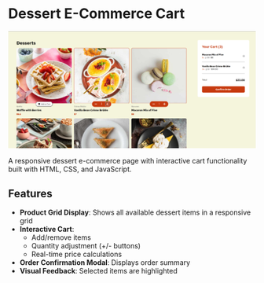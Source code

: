 # Dessert E-Commerce Cart

![Project Screenshot](./assets/images/Screenshot.png)

A responsive dessert e-commerce page with interactive cart functionality built with HTML, CSS, and JavaScript.

## Features

- **Product Grid Display**: Shows all available dessert items in a responsive grid
- **Interactive Cart**:
  - Add/remove items
  - Quantity adjustment (+/- buttons)
  - Real-time price calculations
- **Order Confirmation Modal**: Displays order summary
- **Visual Feedback**: Selected items are highlighted
